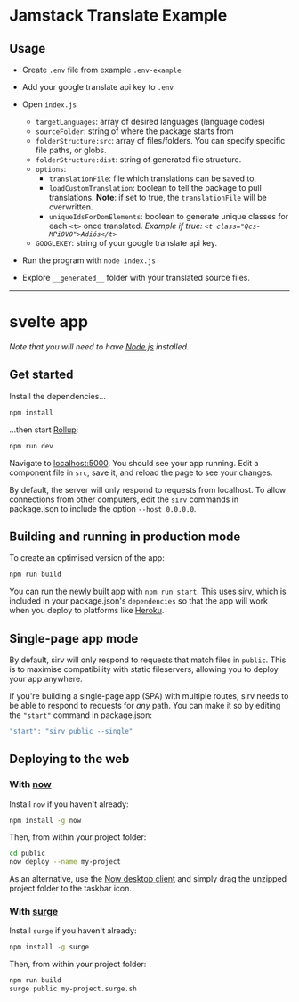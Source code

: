 

# Jamstack Translate Example

## Usage
* Create `.env` file from example `.env-example`
* Add your google translate api key to `.env` 
* Open `index.js`
  * `targetLanguages`: array of desired languages (language codes)
  * `sourceFolder`: string of where the package starts from
  * `folderStructure:src`: array of files/folders. You can specify specific file paths, or globs.
  * `folderStructure:dist`: string of generated file structure.
  * `options`: 
    * `translationFile`: file which translations can be saved to.
    * `loadCustomTranslation`: boolean to tell the package to pull translations. **Note**: if set to true, the `translationFile` will be overwritten. 
    * `uniqueIdsForDomElements`: boolean to generate unique classes for each `<t>` once translated. *Example if true: `<t class="Qcs-MPi0VO">Adiós</t>`*
  * `GOOGLEKEY`: string of your google translate api key.

* Run the program with `node index.js`
* Explore `__generated__` folder with your translated source files.

---

# svelte app 


*Note that you will need to have [Node.js](https://nodejs.org) installed.*

## Get started

Install the dependencies...

```bash
npm install
```

...then start [Rollup](https://rollupjs.org):

```bash
npm run dev
```

Navigate to [localhost:5000](http://localhost:5000). You should see your app running. Edit a component file in `src`, save it, and reload the page to see your changes.

By default, the server will only respond to requests from localhost. To allow connections from other computers, edit the `sirv` commands in package.json to include the option `--host 0.0.0.0`.


## Building and running in production mode

To create an optimised version of the app:

```bash
npm run build
```

You can run the newly built app with `npm run start`. This uses [sirv](https://github.com/lukeed/sirv), which is included in your package.json's `dependencies` so that the app will work when you deploy to platforms like [Heroku](https://heroku.com).


## Single-page app mode

By default, sirv will only respond to requests that match files in `public`. This is to maximise compatibility with static fileservers, allowing you to deploy your app anywhere.

If you're building a single-page app (SPA) with multiple routes, sirv needs to be able to respond to requests for *any* path. You can make it so by editing the `"start"` command in package.json:

```js
"start": "sirv public --single"
```


## Deploying to the web

### With [now](https://zeit.co/now)

Install `now` if you haven't already:

```bash
npm install -g now
```

Then, from within your project folder:

```bash
cd public
now deploy --name my-project
```

As an alternative, use the [Now desktop client](https://zeit.co/download) and simply drag the unzipped project folder to the taskbar icon.

### With [surge](https://surge.sh/)

Install `surge` if you haven't already:

```bash
npm install -g surge
```

Then, from within your project folder:

```bash
npm run build
surge public my-project.surge.sh
```
